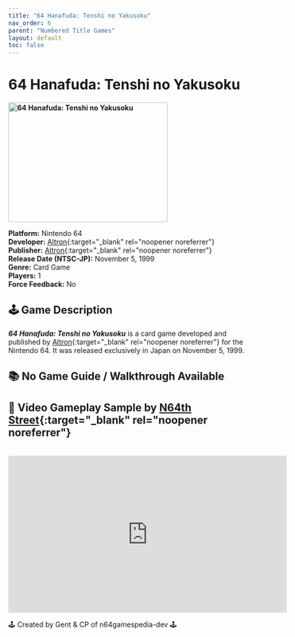 ```yaml
---
title: "64 Hanafuda: Tenshi no Yakusoku"
nav_order: 6
parent: "Numbered Title Games"
layout: default
toc: false
---
```


# 64 Hanafuda: Tenshi no Yakusoku
<b>
<img src="https://images.launchbox-app.com//f75f1072-dcb3-41e1-abf1-90ac1e2dea4b.png" alt="64 Hanafuda: Tenshi no Yakusoku" width="320" height="240" />
</b>

**Platform:** Nintendo 64  
**Developer:** [Altron](https://it.wikipedia.org/wiki/Altron){:target="_blank" rel="noopener noreferrer"}  
**Publisher:** [Altron](https://it.wikipedia.org/wiki/Altron){:target="_blank" rel="noopener noreferrer"}  
**Release Date (NTSC-JP):** November 5, 1999  
**Genre:** Card Game  
**Players:** 1  
**Force Feedback:** No

## 🕹️ Game Description  
<em><strong>64 Hanafuda: Tenshi no Yakusoku</strong></em> is a card game developed and published by [Altron](https://gamicus.gamepedia.com/Altron){:target="_blank" rel="noopener noreferrer"} for the Nintendo 64. It was released exclusively in Japan on November 5, 1999.

## 📚 **No Game Guide / Walkthrough Available**  

## 🎥 Video Gameplay Sample by [N64th Street](https://www.youtube.com/channel/UCiNQhAHcX6KiD0OvJtJ3kRQ){:target="_blank" rel="noopener noreferrer"}

<br />

<iframe width="560" height="315" src="https://www.youtube.com/embed/FpS3_D5adn0" title="64 Hanafuda: Tenshi no Yakusoku – Gameplay Sample" frameborder="0" allowfullscreen></iframe>

🕹️ Created by Gent & CP of n64gamespedia-dev 🕹️

<!-- Vault Format: n64gamespedia-dev -->
<!-- Protocol Source: _vault-specs/format-protocol.md -->

